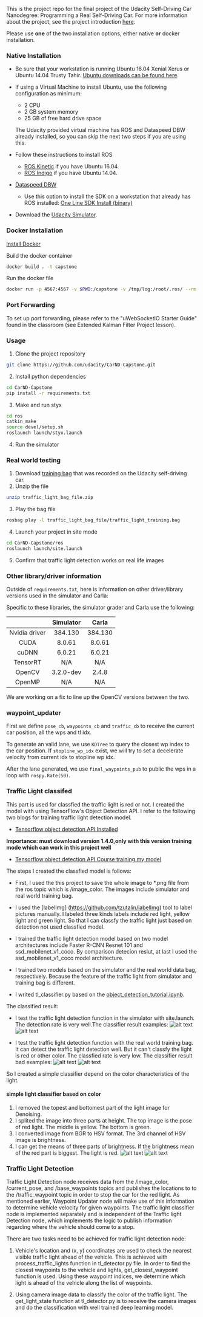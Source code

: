 This is the project repo for the final project of the Udacity Self-Driving Car Nanodegree: Programming a Real Self-Driving Car. For more information about the project, see the project introduction [here](https://classroom.udacity.com/nanodegrees/nd013/parts/6047fe34-d93c-4f50-8336-b70ef10cb4b2/modules/e1a23b06-329a-4684-a717-ad476f0d8dff/lessons/462c933d-9f24-42d3-8bdc-a08a5fc866e4/concepts/5ab4b122-83e6-436d-850f-9f4d26627fd9).

Please use **one** of the two installation options, either native **or** docker installation.

### Native Installation

* Be sure that your workstation is running Ubuntu 16.04 Xenial Xerus or Ubuntu 14.04 Trusty Tahir. [Ubuntu downloads can be found here](https://www.ubuntu.com/download/desktop).
* If using a Virtual Machine to install Ubuntu, use the following configuration as minimum:
  * 2 CPU
  * 2 GB system memory
  * 25 GB of free hard drive space

  The Udacity provided virtual machine has ROS and Dataspeed DBW already installed, so you can skip the next two steps if you are using this.

* Follow these instructions to install ROS
  * [ROS Kinetic](http://wiki.ros.org/kinetic/Installation/Ubuntu) if you have Ubuntu 16.04.
  * [ROS Indigo](http://wiki.ros.org/indigo/Installation/Ubuntu) if you have Ubuntu 14.04.
* [Dataspeed DBW](https://bitbucket.org/DataspeedInc/dbw_mkz_ros)
  * Use this option to install the SDK on a workstation that already has ROS installed: [One Line SDK Install (binary)](https://bitbucket.org/DataspeedInc/dbw_mkz_ros/src/81e63fcc335d7b64139d7482017d6a97b405e250/ROS_SETUP.md?fileviewer=file-view-default)
* Download the [Udacity Simulator](https://github.com/udacity/CarND-Capstone/releases).

### Docker Installation
[Install Docker](https://docs.docker.com/engine/installation/)

Build the docker container
```bash
docker build . -t capstone
```

Run the docker file
```bash
docker run -p 4567:4567 -v $PWD:/capstone -v /tmp/log:/root/.ros/ --rm -it capstone
```

### Port Forwarding
To set up port forwarding, please refer to the "uWebSocketIO Starter Guide" found in the classroom (see Extended Kalman Filter Project lesson).

### Usage

1. Clone the project repository
```bash
git clone https://github.com/udacity/CarND-Capstone.git
```

2. Install python dependencies
```bash
cd CarND-Capstone
pip install -r requirements.txt
```
3. Make and run styx
```bash
cd ros
catkin_make
source devel/setup.sh
roslaunch launch/styx.launch
```
4. Run the simulator

### Real world testing
1. Download [training bag](https://s3-us-west-1.amazonaws.com/udacity-selfdrivingcar/traffic_light_bag_file.zip) that was recorded on the Udacity self-driving car.
2. Unzip the file
```bash
unzip traffic_light_bag_file.zip
```
3. Play the bag file
```bash
rosbag play -l traffic_light_bag_file/traffic_light_training.bag
```
4. Launch your project in site mode
```bash
cd CarND-Capstone/ros
roslaunch launch/site.launch
```
5. Confirm that traffic light detection works on real life images

### Other library/driver information
Outside of `requirements.txt`, here is information on other driver/library versions used in the simulator and Carla:

Specific to these libraries, the simulator grader and Carla use the following:

|        | Simulator | Carla  |
| :-----------: |:-------------:| :-----:|
| Nvidia driver | 384.130 | 384.130 |
| CUDA | 8.0.61 | 8.0.61 |
| cuDNN | 6.0.21 | 6.0.21 |
| TensorRT | N/A | N/A |
| OpenCV | 3.2.0-dev | 2.4.8 |
| OpenMP | N/A | N/A |

We are working on a fix to line up the OpenCV versions between the two.

### waypoint_updater
First we define `pose_cb`, `waypoints_cb` and `traffic_cb` to receive the current car position, all the wps and tl idx.

To generate an valid lane, we use `KDTree` to query the closest wp index to the car position. If 
`stopline_wp_idx` exist, we will try to set a decelerate velocity from current idx to stopline wp idx.

After the lane generated, we use `final_waypoints_pub` to public the wps in a loop with `rospy.Rate(50)`.

### Traffic Light classifed 
This part is used for classfied the traffic light is red or not. I created the model with using TensorFlow's Object Detection API. I refer to the following two blogs for training traffic light detection model.
* [Tensorflow object detection API Installed](https://www.cnblogs.com/zongfa/p/9662832.html)

**Importance: must download version 1.4.0,only with this version training mode which can work in this project well** 
* [Tensorflow object detection API Course training my model](https://www.cnblogs.com/zongfa/p/9663649.html)

The steps I created the classfied model is follows:
* First, I used the this project to save the whole image to *.png file from the ros topic which is /image_color. The images include simulator and real world training bag.

* I used the [labelImg] (https://github.com/tzutalin/labelImg) tool to label pictures manually. I labeled three kinds labels include red light, yellow light and green light. So that I can classfy the traffic light just based on detection not used classfied model. 

* I trained the traffic light detection model based on two model architectures include Faster R-CNN
Resnet 101 and ssd_mobilenet_v1_coco. By comparison detecion reslut, at last I used the ssd_mobilenet_v1_coco model architecture.

* I trained two models based on the simulator and the real world data bag, respectively. Because the feature of the traffic light from simulator and training bag is different.

* I writed tl_classifier.py based on the [object_detection_tutorial.ipynb](https://github.com/tensorflow/models/tree/master/research/object_detection).

The classified result:
* I test the traffic light detection function in the simulator with site.launch. The detection rate is very well.The classifier result examples:
![alt text](./imgs/red_sim.png "red")
![alt text](./imgs/green_sim.png "green")

* I test the traffic light detection function with the real world training bag. It can detect the traffic light detection well. But it can't classfy the light is red or other color. The classfied rate is very low. The classifier result bad examples:
![alt text](./imgs/red_real.png "red")
![alt text](./imgs/green_real.png "green")

So I created a simple classifier depend on the color characteristics of the light. 

#### simple light classifier based on color
1. I removed the topest and bottomest part of the light image for Denoising.
2. I splited the image into three parts at height. The top image is the pose of red light. The middle is yellow. The bottom is green.
3. I converted image from BGR to HSV format. The 3rd channel of HSV image is brightness. 
4. I can get the means of three parts of brightness. If the brightness mean of the red part is biggest. The light is red.
![alt text](./imgs/red_site_op.jpeg "red")
![alt text](./imgs/green_site_op.jpeg "green")

### Traffic Light Detection
Traffic Light Detection node receives data from the /image_color, /current_pose, and /base_waypoints topics and publishes the locations to to the /traffic_waypoint topic in order to stop the car for the red light. As mentioned earlier, Waypoint Updater node will make use of this information to determine vehicle velocity for given waypoints. The traffic light classifier node is implemented separately and is independent of the Traffic light Detection node, which implements the logic to publish information regarding where the vehicle should come to a stop.

There are two tasks need to be achieved for traffic light detection node:

1. Vehicle's location and (x, y) coordinates are used to check the nearest visible traffic light ahead of the vehicle. This is achieved with process_traffic_lights function in tl_detector.py file. In order to find the closest waypoints to the vehicle and lights, get_closest_waypoint function is used. Using these waypoint indices, we determine which light is ahead of the vehicle along the list of waypoints.

2. Using camera image data to classify the color of the traffic light. The get_light_state function at tl_detector.py is to receive the camera images and do the classification with well trained deep learning model. 
